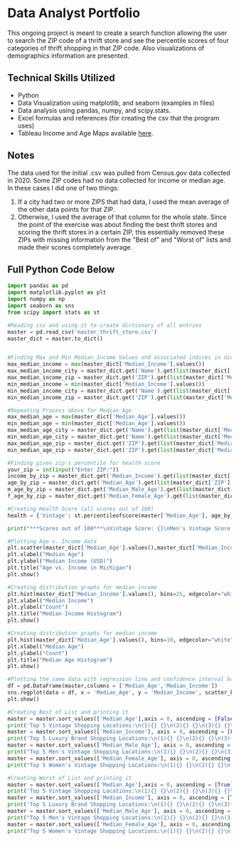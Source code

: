 # Data Analyst Portfolio
This ongoing project is meant to create a search function allowing the user to search the ZIP code of a thrift store and see the percentile scores of four categories of thrift shopping in that ZIP code. Also visualizations of demographics information are presented.

## Technical Skills Utilized
* Python
* Data Visualization using matplotlib, and seaborn (examples in files) 
* Data analysis using pandas, numpy, and scipy.stats.
* Excel formulas and references (for creating the csv that the program uses)
* Tableau Income and Age Maps available [here](https://public.tableau.com/app/profile/alexander.adams3449/viz/MichiganMaps/Income).

## Notes
The data used for the initial .csv was pulled from Census.gov data collected in 2020. Some ZIP codes had no data collected for income or median age. In these cases I did one of two things: 
1. If a city had two or more ZIPS that had data, I used the mean average of the other data points for that ZIP.
2. Otherwise, I used the average of that column for the whole state.
Since the point of the exercise was about finding the best thrift stores and scoring the thrift stores in a certain ZIP, this essentially removed these ZIPs with missing information from the "Best of" and "Worst of" lists and made their scores completely average. 

## Full Python Code Below
```python
import pandas as pd
import matplotlib.pyplot as plt
import numpy as np
import seaborn as sns
from scipy import stats as st

#Reading csv and using it to create dictionary of all entries
master = pd.read_csv('master_thrift_store.csv')
master_dict = master.to_dict()


#Finding Max and Min Median_Income Values and associated indices in dictionary
max_median_income = max(master_dict['Median_Income'].values())
max_median_income_city = master_dict.get('Name').get(list(master_dict['Median_Income'].values()).index(max_median_income))
max_median_income_zip = master_dict.get('ZIP').get(list(master_dict['Median_Income'].values()).index(max_median_income))
min_median_income = min(master_dict['Median_Income'].values())
min_median_income_city = master_dict.get('Name').get(list(master_dict['Median_Income'].values()).index(min_median_income))
min_median_income_zip = master_dict.get('ZIP').get(list(master_dict['Median_Income'].values()).index(min_median_income))

#Repeating Process above for Median_Age
max_median_age = max(master_dict['Median_Age'].values())
min_median_age = min(master_dict['Median_Age'].values())
max_median_age_city = master_dict.get('Name').get(list(master_dict['Median_Age'].values()).index(max_median_age))
min_median_age_city = master_dict.get('Name').get(list(master_dict['Median_Age'].values()).index(min_median_age))
max_median_age_zip = master_dict.get('ZIP').get(list(master_dict['Median_Age'].values()).index(max_median_age))
min_median_age_zip = master_dict.get('ZIP').get(list(master_dict['Median_Age'].values()).index(min_median_age))

#Finding given zip's percentile for health score
your_zip = int(input("Enter ZIP:"))
income_by_zip = master_dict.get('Median_Income').get(list(master_dict['ZIP'].values()).index(your_zip))
age_by_zip = master_dict.get('Median_Age').get(list(master_dict['ZIP'].values()).index(your_zip))
m_age_by_zip = master_dict.get('Median_Male_Age').get(list(master_dict['ZIP'].values()).index(your_zip))
f_age_by_zip = master_dict.get('Median_Female_Age').get(list(master_dict['ZIP'].values()).index(your_zip))

#Creating Health Score (all scores out of 100)
health = {'Vintage': st.percentileofscore(master['Median_Age'], age_by_zip), "Men's Vintage": st.percentileofscore(master['Median_Male_Age'], m_age_by_zip), "Women's Vintage": st.percentileofscore(master['Median_Female_Age'], f_age_by_zip), "Name Brand": st.percentileofscore(master['Median_Income'], income_by_zip)}

print("***Scores out of 100***\nVintage Score: {}\nMen's Vintage Score:{}\nWomen's Vintage Score:{}\nName Brand Score:{}\n\n".format(round(health.get("Vintage"),0), round(health.get("Men's Vintage"),0), round(health.get("Women's Vintage"),0), round(health.get("Name Brand"),0)))

#Plotting Age v. Income data
plt.scatter(master_dict['Median_Age'].values(),master_dict['Median_Income'].values(),marker = "D", alpha = 0.5)
plt.xlabel("Median Age")
plt.ylabel("Median Income (USD)")
plt.title("Age vs. Income in Michigan")
plt.show()

#Creating distribution graphs for median income
plt.hist(master_dict['Median_Income'].values(), bins=25, edgecolor="white", color='green')
plt.xlabel("Median Income")
plt.ylabel("Count")
plt.title("Median Income Histogram")
plt.show()

#Creating distribution graphs for median income
plt.hist(master_dict['Median_Age'].values(), bins=10, edgecolor="white", color='gray')
plt.xlabel("Median Age")
plt.ylabel("Count")
plt.title("Median Age Histogram")
plt.show()

#Plotting the same data with regression line and confidence interval bands in seaborn
df = pd.DataFrame(master,columns = ['Median_Age','Median_Income'])
sns.regplot(data = df, x = 'Median_Age', y = 'Median_Income', scatter_kws = {'color':'blue', 'alpha':0.5}, line_kws = {'color':'red'})
plt.show()

#Creating Best of List and printing it
master = master.sort_values(['Median_Age'],axis = 0, ascending = [False], inplace = False)
print('Top 5 Vintage Shopping Locations:\n(1){} {}\n(2){} {}\n(3){} {}\n(4){} {}\n(5){} {}\n\n'.format(max_median_age_city, max_median_age_zip, master.iat[1,0], master.iat[1,1], master.iat[2,0], master.iat[2,1], master.iat[3,0], master.iat[3,1], master.iat[4,0], master.iat[4,1], master.iat[5,0], master.iat[5,1]))
master = master.sort_values(['Median_Income'], axis = 0, ascending = [False], inplace = False)
print('Top 5 Luxury Brand Shopping Locations:\n(1){} {}\n(2){} {}\n(3){} {}\n(4){} {}\n(5){} {}\n\n'.format(max_median_income_city, max_median_income_zip, master.iat[1,0], master.iat[1,1], master.iat[2,0], master.iat[2,1], master.iat[3,0], master.iat[3,1], master.iat[4,0], master.iat[4,1], master.iat[5,0], master.iat[5,1]))
master = master.sort_values(['Median_Male_Age'], axis = 0, ascending = [False], inplace = False)
print("Top 5 Men's Vintage Shopping Locations:\n(1){} {}\n(2){} {}\n(3){} {}\n(4){} {}\n(5){} {}\n\n".format(master.iat[0,0], master.iat[0,1], master.iat[1,0], master.iat[1,1], master.iat[2,0], master.iat[2,1], master.iat[3,0], master.iat[3,1], master.iat[4,0], master.iat[4,1], master.iat[5,0], master.iat[5,1]))
master = master.sort_values(['Median_Female_Age'], axis = 0, ascending = [False], inplace = False)
print("Top 5 Women's Vintage Shopping Locations:\n(1){} {}\n(2){} {}\n(3){} {}\n(4){} {}\n(5){} {}\n\n".format(master.iat[0,0], master.iat[0,1], master.iat[1,0], master.iat[1,1], master.iat[2,0], master.iat[2,1], master.iat[3,0], master.iat[3,1], master.iat[4,0], master.iat[4,1], master.iat[5,0], master.iat[5,1]))

#Creating Worst of List and printing it
master = master.sort_values(['Median_Age'],axis = 0, ascending = [True], inplace = False)
print('Top 5 Vintage Shopping Locations:\n(1){} {}\n(2){} {}\n(3){} {}\n(4){} {}\n(5){} {}\n\n'.format(max_median_age_city, max_median_age_zip, master.iat[1,0], master.iat[1,1], master.iat[2,0], master.iat[2,1], master.iat[3,0], master.iat[3,1], master.iat[4,0], master.iat[4,1], master.iat[5,0], master.iat[5,1]))
master = master.sort_values(['Median_Income'], axis = 0, ascending = [True], inplace = False)
print('Top 5 Luxury Brand Shopping Locations:\n(1){} {}\n(2){} {}\n(3){} {}\n(4){} {}\n(5){} {}\n\n'.format(max_median_income_city, max_median_income_zip, master.iat[1,0], master.iat[1,1], master.iat[2,0], master.iat[2,1], master.iat[3,0], master.iat[3,1], master.iat[4,0], master.iat[4,1], master.iat[5,0], master.iat[5,1]))
master = master.sort_values(['Median_Male_Age'], axis = 0, ascending = [True], inplace = False)
print("Top 5 Men's Vintage Shopping Locations:\n(1){} {}\n(2){} {}\n(3){} {}\n(4){} {}\n(5){} {}\n\n".format(master.iat[0,0], master.iat[0,1], master.iat[1,0], master.iat[1,1], master.iat[2,0], master.iat[2,1], master.iat[3,0], master.iat[3,1], master.iat[4,0], master.iat[4,1], master.iat[5,0], master.iat[5,1]))
master = master.sort_values(['Median_Female_Age'], axis = 0, ascending = [True], inplace = False)
print("Top 5 Women's Vintage Shopping Locations:\n(1){} {}\n(2){} {}\n(3){} {}\n(4){} {}\n(5){} {}\n\n".format(master.iat[0,0], master.iat[0,1], master.iat[1,0], master.iat[1,1], master.iat[2,0], master.iat[2,1], master.iat[3,0], master.iat[3,1], master.iat[4,0], master.iat[4,1], master.iat[5,0], master.iat[5,1]))
```
